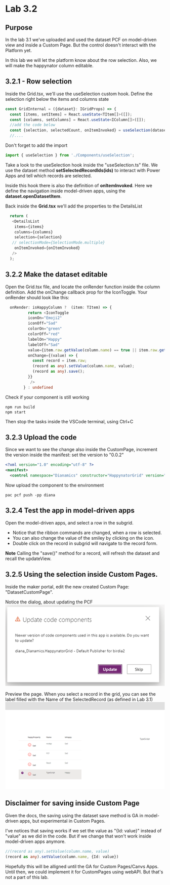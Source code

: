 
# Lab 3.2

## Purpose

In the lab 3.1 we've uploaded and used the dataset PCF on model-driven view and inside a Custom Page. But the control doesn't interact with the Platform yet.

In this lab we will let the platform know about the row selection. 
Also, we will make the happynator column editable.


## 3.2.1 - Row selection 
Inside the Grid.tsx, we'll use the useSelection custom hook. Define the selection right below the items and columns state
```typescript
const GridInternal = ({dataset}: IGridProps) => {  
  const [items, setItems] = React.useState<TItem[]>([]);
  const [columns, setColumns] = React.useState<IColumn[]>([]);
  //add the code below
  const {selection, selectedCount, onItemInvoked} = useSelection(dataset);
  //....
```
Don't forget to add the import
```typescript
import { useSelection } from './Components/useSelection';
```
Take a look to the useSelection hook inside the "useSelection.ts" file.
We use the dataset method **setSelectedRecordIds(ids)** to interact with Power Apps and tell which records are selected.

Inside this hook there is also the definition of **onItemInvoked**. Here we define the navigation inside model-driven apps, using the **dataset.openDatasetItem**.

Back inside the **Grid.tsx** we'll add the properties to the DetailsList
```typescript
  return (
   <DetailsList   
    items={items}
    columns={columns}    
    selection={selection}
   // selectionMode={SelectionMode.multiple}
    onItemInvoked={onItemInvoked}
   />
  );
```


## 3.2.2 Make the dataset editable

Open the Grid.tsx file, and locate the onRender function inside the column definition. Add the onChange callback prop for the IconToggle.
Your onRender should look like this:

```typescript
  onRender: isHappyColumn ?  (item: TItem) => {
          return <IconToggle 
          iconOn="Emoji2"
          iconOff="Sad"
          colorOn="green" 
          colorOff="red"
          labelOn="Happy"
          labelOff="Sad"
          value={item.raw.getValue(column.name) == true || item.raw.getValue(column.name) == "1"}
          onChange={(value) => {
            const record = item.raw;
            (record as any).setValue(column.name, value);            
            (record as any).save();
          }}
           />
        } : undefined
```


Check if your component is still working
```
npm run build
npm start
```

Then stop the tasks inside the VSCode terminal, using Ctrl+C

## 3.2.3 Upload the code
Since we want to see the change also inside the CustomPage, increment the version inside the manifest: set the version to "0.0.2"
```xml
<?xml version="1.0" encoding="utf-8" ?>
<manifest>
  <control namespace="Dianamics" constructor="HappynatorGrid" version="0.0.2" ...>

```

Now upload the component to the environment
```
pac pcf push -pp diana
```

## 3.2.4 Test the app in model-driven apps

Open the model-driven apps, and select a row in the subgrid. 
- Notice that the ribbon commands are changed, when a row is selected.
- You can also change the value of the smiley by clicking on the icon.
- Double click on the record in subgrid will navigate to the record form.

**Note**
Calling the "save()" method for a record, will refresh the dataset and recall the updateView.


## 3.2.5 Using the selection inside Custom Pages.

Inside the maker portal, edit the new created Custom Page: "DatasetCustomPage".

Notice the dialog, about updating the PCF
![alt text](Images/image-25.png)

Preview the page. When you select a record in the grid, you can see the label filled with the Name of the SelectedRecord (as defined in Lab 3.1)
![alt text](Images/image-26.png)

## Disclaimer for saving inside Custom Page

Given the docs, the saving using the dataset save method is GA in model-driven apps, but experimental in Custom Pages.

I've notices that saving works if we set the value as "{Id: value}" instead of "value" as we did in the code. But if we change that won't work inside model-driven apps anymore. 

```TypeScript
//(record as any).setValue(column.name, value)
(record as any).setValue(column.name, {Id: value})
```

Hopefully this will be alligned until the GA for Custom Pages/Canvs Apps. Until then, we could implement it for CustomPages using webAPI. But that's not a part of this lab.




